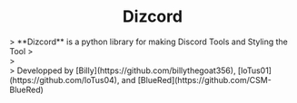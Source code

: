 <h1 align="center">Dizcord</h1>
> **Dizcord** is a python library for making Discord Tools and Styling the Tool
> <br>
> <br>
> Developped by [Billy](https://github.com/billythegoat356), [loTus01](https://github.com/loTus04), and [BlueRed](https://github.com/CSM-BlueRed)
